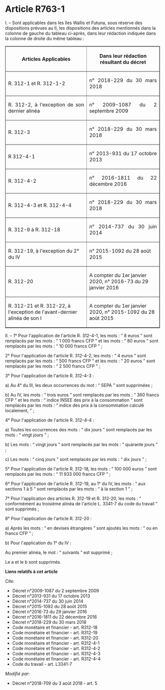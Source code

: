 # Article R763-1

I. – Sont applicables dans les îles Wallis et Futuna, sous réserve des dispositions prévues au II, les dispositions des
articles mentionnés dans la colonne de gauche du tableau ci-après, dans leur rédaction indiquée dans la colonne de droite du
même tableau : 

<table border="1">
  <tbody>
    <tr>
      <th>

Articles Applicables </th>
      <th>

Dans leur rédaction résultant du décret </th>
    </tr>
    <tr>
      <td align="justify">

R. 312-1 et R. 312-1-2 </td>
      <td align="justify">

n° 2018-229 du 30 mars 2018 </td>
    </tr>
    <tr>
      <td align="justify">

R. 312-2, à l'exception de son dernier alinéa </td>
      <td align="justify">

n° 2009-1087 du 2 septembre 2009 </td>
    </tr>
    <tr>
      <td align="justify">

R. 312-3 </td>
      <td align="justify">

n° 2018-229 du 30 mars 2018 </td>
    </tr>
    <tr>
      <td align="justify">

R 312-4-1 </td>
      <td align="justify">

n° 2013-931 du 17 octobre 2013 </td>
    </tr>
    <tr>
      <td align="justify">

R. 312-4-2 </td>
      <td align="justify">

n° 2016-1811 du 22 décembre 2016 </td>
    </tr>
    <tr>
      <td align="justify">

R. 312-4-3 et R. 312-4-4 </td>
      <td align="justify">

n° 2018-229 du 30 mars 2018 </td>
    </tr>
    <tr>
      <td align="justify">

R. 312-9 à R. 312-18 </td>
      <td align="justify">

n° 2014-737 du 30 juin 2014 </td>
    </tr>
    <tr>
      <td align="left">

R. 312-19, à l'exception du 2° du IV </td>
      <td align="left">

n° 2015-1092 du 28 août 2015 </td>
    </tr>
    <tr>
      <td align="left">

R. 312-20 </td>
      <td align="left">

A compter du 1er janvier 2020, n° 2016-73 du 29 janvier 2016 </td>
    </tr>
    <tr>
      <td align="left">

R. 312-21 et R. 312-22, à l'exception de l'avant-dernier alinéa de son I </td>
      <td align="left">

A compter du 1er janvier 2020, n° 2015-1092 du 28 août 2015 </td>
    </tr>
  </tbody>
</table>

II. – 1° Pour l'application de l'article R. 312-4-1, les mots : “ 8 euros ” sont remplacés par les mots : “ 1 000 francs CFP
” et les mots : “ 80 euros ” sont remplacés par les mots : “ 10 000 francs CFP ” ; 

2° Pour l'application de l'article R. 312-4-2, les mots : “ 4 euros ” sont remplacés par les mots : “ 500 francs CFP ” et les
mots : “ 20 euros ” sont remplacés par les mots : “ 2 500 francs CFP ” ; 

3° Pour l'application de l'article R. 312-4-3 : 

a) Au 4° du III, les deux occurrences du mot : “ SEPA ” sont supprimées ; 

b) Au IV, les mots : “ trois euros ” sont remplacés par les mots : “ 360 francs CFP ” et les mots : “ indice INSEE des prix à
la consommation ” sont remplacés par les mots : “ indice des prix à la consommation calculé localement, ” ; 

4° Pour l'application de l'article R. 312-4-4 : 

a) Toutes les occurrences des mots : “ dix jours ” sont remplacés par les mots : “ vingt jours ” ; 

b) Les mots : “ vingt jours ” sont remplacés par les mots : “ quarante jours ” ; 

c) Les mots : “ cinq jours ” sont remplacés par les mots : “ dix jours ” ; 

5° Pour l'application de l'article R. 312-18, les mots : “ 100 000 euros ” sont remplacés par les mots : “ 11 933 000 francs
CFP ” ; 

6° Pour l'application de l'article R. 312-19, au 1° du IV, les mots : “ aux sections 1 à 5 ” sont remplacés par les mots : “
à la section 1 ” ; 

7° Pour l'application des articles R. 312-19 et R. 312-20, les mots : “ conformément au troisième alinéa de l'article L.
3341-7 du code du travail ” sont supprimés ; 

8° Pour l'application de l'article R. 312-20 : 

a) Après les mots : “ en devises étrangères ” sont ajoutés les mots : “ ou en francs CFP ” ; 

b) Pour l'application du 1° du IV : 

Au premier alinéa, le mot : “ suivants ” est supprimé ; 

Le a et le b sont supprimés.

**Liens relatifs à cet article**

_Cite_:

  - Décret n°2009-1087 du 2 septembre 2009
  - Décret n°2013-931 du 17 octobre 2013
  - Décret n°2014-737 du 30 juin 2014
  - Décret n°2015-1092 du 28 août 2015
  - Décret n°2016-73 du 29 janvier 2016
  - Décret n°2016-1811 du 22 décembre 2016
  - Décret n°2018-229 du 30 mars 2018
  - Code monétaire et financier - art. R312-18
  - Code monétaire et financier - art. R312-19
  - Code monétaire et financier - art. R312-20
  - Code monétaire et financier - art. R312-4-1
  - Code monétaire et financier - art. R312-4-2
  - Code monétaire et financier - art. R312-4-3
  - Code monétaire et financier - art. R312-4-4
  - Code du travail - art. L3341-7

_Modifié par_:

  - Décret n°2018-709 du 3 août 2018 - art. 5
